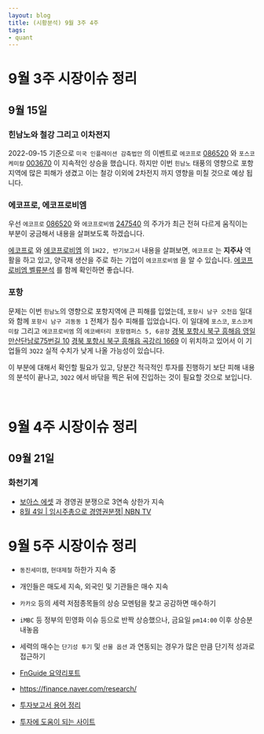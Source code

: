 ```yaml
---
layout: blog
title: (시황분석) 9월 3주 4주
tags:
- quant
---
```


# 9월 3주 시장이슈 정리

## **9월 15일**

### 힌남노와 철강 그리고 이차전지

2022-09-15 기준으로 `미국 인플레이션 감축법안` 의 이벤트로 `에코프로` [086520](https://finance.naver.com/item/main.naver?code=086520) 와 `포스코케미칼` [003670](https://finance.naver.com/item/main.naver?code=003670#) 이 지속적인 상승을 했습니다. 하지만 이번 `힌남노` 태풍의 영향으로 포항 지역에 많은 피해가 생겼고 이는 철강 이외에 2차전지 까지 영향을 미칠 것으로 예상 됩니다.

### 에코프로, 에코프로비엠

우선 `에코프로` [086520](https://finance.naver.com/item/main.naver?code=086520) 와 `에코프로비엠` [247540](https://finance.naver.com/item/main.naver?code=247540#) 의 주가가 최근 전혀 다르게 움직이는 부분이 궁금해서 내용을 살펴보도록 하겠습니다.

[에코프로](https://dart.fss.or.kr/dsaf001/main.do?rcpNo=20220816002571) 와 [에코프로비엠](https://dart.fss.or.kr/dsaf001/main.do?rcpNo=20220816002533) 의 `1H22, 반기보고서` 내용을 살펴보면, `에코프로` 는 **지주사** 역활을 하고 있고, 양극재 생산을 주로 하는 기업이 `에코프로비엠` 을 알 수 있습니다. [에코프로비엠 벨류분석](https://markets.hankyung.com/pdf/2022/09/b1dcb9a5cbd8aae06f06df999478b352) 를 함께 확인하면 좋습니다.

### 포항

문제는 이번 `힌남노`의 영향으로 포항지역에 큰 피해를 입었는데, `포항시 남구 오천읍` 일대와 함께 `포항시 남구 괴동동 1` 전체가 침수 피해를 입었습니다. 이 일대에 `포스코`, `포스코케미칼` 그리고 `에코프로비엠` 의 `에코배터리 포항캠퍼스 5, 6공장` [경북 포항시 북구 흥해읍 영일만산단남로75번길 10]() [경북 포항시 북구 흥해읍 곡강리 1669]() 이 위치하고 있어서 이 기업들의 `3Q22` 실적 수치가 낮게 나올 가능성이 있습니다.

이 부분에 대해서 확인할 필요가 있고, 당분간 적극적인 투자를 진행하기 보단 피해 내용의 분석이 끝나고, `3Q22` 에서 바닦을 찍은 뒤에 진입하는 것이 필요할 것으로 보입니다.

<br>

# 9월 4주 시장이슈 정리

## **09월 21일**

### 화천기계
- [보아스 에셋](https://www.hankyung.com/finance/article/2022092016426) 과 경영권 분쟁으로 3연속 상한가 지속
- [8월 4일 | 임시주총으로 경영권분쟁| NBN TV](https://youtu.be/X5yM5wi8xik)

# 9월 5주 시장이슈 정리
- `동진세미캠`, `현대제철` 하한가 지속 중
- 개인들은 매도세 지속, 외국인 및 기관들은 매수 지속
- `카카오` 등의 세력 저점종목들의 상승 모멘텀을 찾고 공감하면 매수하기
- `iMBC` 등 정부의 민영화 이슈 등으로 반짝 상승했으나, 금요일 `pm14:00` 이후 상승분 내놓음
- 세력의 매수는 `단기성 투기` 및 `선물 옵션` 과 연동되는 경우가 많은 만큼 단기적 성과로 접근하기


- [FnGuide 요약리포트](https://comp.fnguide.com/SVO2/ASP/SVD_Report_Summary.asp)
- https://finance.naver.com/research/
- [투자보고서 용어 정리](https://blog.naver.com/hhgihhgi/222405699751)
- [투자에 도움이 되는 사이트](https://blog.naver.com/PostView.naver?blogId=cjsksk3113&logNo=222596514696)
